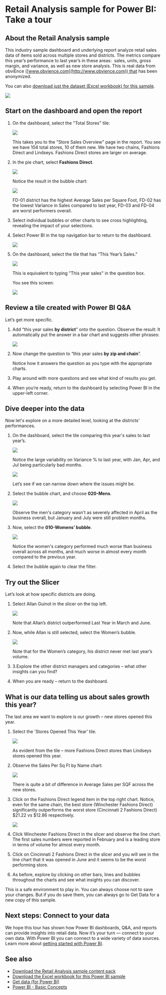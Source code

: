 ﻿<properties
   pageTitle="Retail Analysis sample for Power BI: Take a tour"
   description="Retail Analysis sample for Power BI: Take a tour"
   services="powerbi"
   documentationCenter=""
   authors="amandacofsky"
   manager="mblythe"
   backup=""
   editor=""
   tags=""
   qualityFocus="no"
   qualityDate=""/>

<tags
   ms.service="powerbi"
   ms.devlang="NA"
   ms.topic="article"
   ms.tgt_pltfrm="NA"
   ms.workload="powerbi"
   ms.date="07/18/2016"
   ms.author="amac"/>

# Retail Analysis sample for Power BI: Take a tour

##  About the Retail Analysis sample

This industry sample dashboard and underlying report analyze retail sales data of items sold across multiple stores and districts. The metrics compare this year’s performance to last year’s in these areas:  sales, units, gross margin, and variance, as well as new store analysis. This is real data from obviEnce ([www.obvience.com](http://www.obvience.com)) that has been anonymized.

You can also [download just the dataset (Excel workbook) for this sample](http://go.microsoft.com/fwlink/?LinkId=528592).

![](media/powerbi-sample-retail-analysis-take-a-tour/retail1.png)

##  Start on the dashboard and open the report

1.  On the dashboard, select the "Total Stores" tile:

    ![](media/powerbi-sample-retail-analysis-take-a-tour/retail-analysis-7.png)  

    This takes you to the "Store Sales Overview" page in the report. You see we have 104 total stores, 10 of them new. We have two chains, Fashions Direct and Lindseys. Fashions Direct stores are larger on average.

2.  In the pie chart, select **Fashions Direct**.

    ![](media/powerbi-sample-retail-analysis-take-a-tour/retail3.png)  

    Notice the result in the bubble chart:

    ![](media/powerbi-sample-retail-analysis-take-a-tour/PBI_Sample_RetAnlBubbles.png)  

    FD-01 district has the highest Average Sales per Square Foot, FD-02 has the lowest Variance in Sales compared to last year, FD-03 and FD-04 are worst performers overall.

3.  Select individual bubbles or other charts to see cross highlighting, revealing the impact of your selections.

4.  Select Power BI in the top navigation bar to return to the dashboard.

    ![](media/powerbi-sample-retail-analysis-take-a-tour/retail-analysis.png)

5.  On the dashboard, select the tile that has "This Year’s Sales."

    ![](media/powerbi-sample-retail-analysis-take-a-tour/PBI_Sample_RetAnlThisYrSales.png)

    This is equivalent to typing "This year sales" in the question box.

    You see this screen:

    ![](media/powerbi-sample-retail-analysis-take-a-tour/retail7.png)

##  Review a tile created with Power BI Q&A

Let’s get more specific.

1.  Add “this year sales **by district**” onto the question. Observe the result: It automatically put the answer in a bar chart and suggests other phrases:

    ![](media/powerbi-sample-retail-analysis-take-a-tour/retail8.png)

2.  Now change the question to “this year sales **by zip and chain**”.

    Notice how it answers the question as you type with the appropriate charts.

3.  Play around with more questions and see what kind of results you get.

4.  When you’re ready, return to the dashboard by selecting Power BI in the upper-left corner.

##  Dive deeper into the data

Now let's explore on a more detailed level, looking at the districts' performances.

1.  On the dashboard, select the tile comparing this year's sales to last year’s.

    ![](media/powerbi-sample-retail-analysis-take-a-tour/PBI_Sample_RetAnlAreaCht.png)

    Notice the large variability on Variance % to last year, with Jan, Apr, and Jul being particularly bad months.

    ![](media/powerbi-sample-retail-analysis-take-a-tour/PBI_Sample_RetAnlSalesVarCol.png)

    Let’s see if we can narrow down where the issues might be.

2.  Select the bubble chart, and choose **020-Mens**.

    ![](media/powerbi-sample-retail-analysis-take-a-tour/retail11.png)  

    Observe the men's category wasn't as severely affected in April as the business overall, but January and July were still problem months.

3.  Now, select the **010-Womens’ bubble**.

    ![](media/powerbi-sample-retail-analysis-take-a-tour/retail12.png)

    Notice the women's category performed much worse than business overall across all months, and much worse in almost every month compared to the previous year.

4.  Select the bubble again to clear the filter.

##  Try out the Slicer

Let’s look at how specific districts are doing.

1.  Select Allan Guinot in the slicer on the top left.

    ![](media/powerbi-sample-retail-analysis-take-a-tour/retail13.png)

    Note that Allan’s district outperformed Last Year in March and June.

2.  Now, while Allan is still selected, select the Women’s bubble.

    ![](media/powerbi-sample-retail-analysis-take-a-tour/retail14.png)

    Note that for the Women’s category, his district never met last year’s volume.

3.  3.Explore the other district managers and categories – what other insights can you find?

4.  When you are ready – return to the dashboard.

## What is our data telling us about sales growth this year?

The last area we want to explore is our growth – new stores opened this year.

1.  Select the 'Stores Opened This Year’ tile.

    ![](media/powerbi-sample-retail-analysis-take-a-tour/retail15.png)

    As evident from the tile – more Fashions Direct stores than Lindseys stores opened this year.

2.  Observe the Sales Per Sq Ft by Name chart:

    ![](media/powerbi-sample-retail-analysis-take-a-tour/15.png)

     There is quite a bit of difference in Average Sales per SQF across the new stores.

3.  Click on the Fashions Direct legend item in the top right chart. Notice, even for the same chain, the best store (Winchester Fashions Direct) significantly outperforms the worst store (Cincinnati 2 Fashions Direct) $21.22 vs $12.86 respectively.
	
    ![](media/powerbi-sample-retail-analysis-take-a-tour/17b.png)

4.  Click Winchester Fashions Direct in the slicer and observe the line chart. The first sales numbers were reported in February and is a leading store in terms of volume for almost every month.

5.  Click on Cincinnati 2 Fashions Direct in the slicer and you will see in the line chart that it was opened in June and it seems to be the worst performing store.

6.  As before, explore by clicking on other bars, lines and bubbles throughout the charts and see what insights you can discover.

This is a safe environment to play in. You can always choose not to save your changes. But if you do save them, you can always go to Get Data for a new copy of this sample.

## Next steps: Connect to your data

We hope this tour has shown how Power BI dashboards, Q&A, and reports can provide insights into retail data. Now it’s your turn — connect to your own data. With Power BI you can connect to a wide variety of data sources. Learn more about [getting started with Power BI](https://support.office.com/article/Get-Started-with-Power-BI-Preview-0f0237e2-f74f-49ab-82ea-1990c3c3deb8).

## See also

-   [Download the Retail Analysis sample content pack](powerbi-sample-tutorial-connect-to-the-samples.md)
-   [Download the Excel workbook for this Power BI sample](http://go.microsoft.com/fwlink/?LinkId=528592)
-   [Get data (for Power BI)](powerbi-service-get-data.md)
-   [Power BI - Basic Concepts](powerbi-service-basic-concepts.md)
